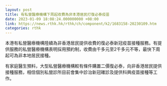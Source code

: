```yaml
---
layout: post
title: 有私營醫療機構下周起收費為非本港居民打復必泰疫苗
date: 2023-01-09 18:08:24.000000000 +08:00
link: https://news.rthk.hk/rthk/ch/component/k2/1683158-20230109.htm
categories: rthk
---
```


本港有私營醫療機構陸續為非香港居民提供收費的復必泰新冠疫苗接種服務。有提供服務的私營醫療機構表明採用預約制，收費由千多元至2千多元不等，最快下周起可為非本地居民接種。

有家庭醫生預料，大型私營醫療機構較有條件購置二價復必泰，向非香港居民提供接種服務，相信個別私營診所目前會集中診治新冠確診及提供科興疫苗接種等工作。
